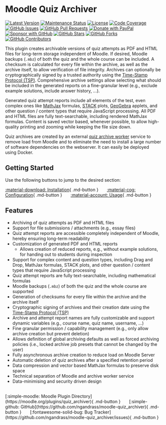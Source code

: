 # Moodle Quiz Archiver

[![Latest Version](https://img.shields.io/github/v/release/ngandrass/moodle-quiz_archiver)](https://github.com/ngandrass/moodle-quiz_archiver/releases)
[![Maintenance Status](https://img.shields.io/maintenance/yes/9999)](https://github.com/ngandrass/moodle-quiz_archiver/)
[![License](https://img.shields.io/github/license/ngandrass/moodle-quiz_archiver)](https://github.com/ngandrass/moodle-quiz_archiver/blob/master/LICENSE)
[![Code Coverage](https://img.shields.io/coverallsCoverage/github/ngandrass/moodle-quiz_archiver)](https://coveralls.io/github/ngandrass/moodle-quiz_archiver)
[![GitHub Issues](https://img.shields.io/github/issues/ngandrass/moodle-quiz_archiver)](https://github.com/ngandrass/moodle-quiz_archiver/issues)
[![GitHub Pull Requests](https://img.shields.io/github/issues-pr/ngandrass/moodle-quiz_archiver)](https://github.com/ngandrass/moodle-quiz_archiver/pulls)
[![Donate with PayPal](https://img.shields.io/badge/PayPal-donate-orange)](https://www.paypal.me/ngandrass)
[![Sponsor with GitHub](https://img.shields.io/badge/GitHub-sponsor-orange)](https://github.com/sponsors/ngandrass)
[![GitHub Stars](https://img.shields.io/github/stars/ngandrass/moodle-quiz_archiver?style=social)](https://github.com/ngandrass/moodle-quiz_archiver/stargazers)
[![GitHub Forks](https://img.shields.io/github/forks/ngandrass/moodle-quiz_archiver?style=social)](https://github.com/ngandrass/moodle-quiz_archiver/network/members)
[![GitHub Contributors](https://img.shields.io/github/contributors/ngandrass/moodle-quiz_archiver?style=social)](https://github.com/ngandrass/moodle-quiz_archiver/graphs/contributors)

This plugin creates archivable versions of quiz attempts as PDF and HTML files
for long-term storage independent of Moodle. If desired, Moodle backups (`.mbz`)
of both the quiz and the whole course can be included. A checksum is calculated
for every file within the archive, as well as the archive itself, to allow
verification of file integrity. Archives can optionally be cryptographically
signed by a trusted authority using the [Time-Stamp Protocol (TSP)](https://en.wikipedia.org/wiki/Time_stamp_protocol).
Comprehensive archive settings allow selecting what should be included in the
generated reports on a fine-granular level (e.g., exclude example solutions,
include answer history, ...).

Generated quiz attempt reports include all elements of the test, even complex
ones like [MathJax](https://www.mathjax.org/) formulas, [STACK](https://moodle.org/plugins/qtype_stack)
plots, [GeoGebra](https://www.geogebra.org/) applets, and other question /
content types that require JavaScript processing. All PDF and HTML files are
fully text-searchable, including rendered MathJax formulas. Content is saved
vector based, whenever possible, to allow high-quality printing and zooming
while keeping the file size down.

Quiz archives are created by an external [quiz archive worker](https://github.com/ngandrass/moodle-quiz-archive-worker)
service to remove load from Moodle and to eliminate the need to install a large
number of software dependencies on the webserver. It can easily be deployed
using Docker.


## Getting Started

Use the following buttons to jump to the desired section:

[:material-download: Installation](/installation){ .md-button }
&nbsp; &nbsp; &nbsp;
[:material-cog: Configuration](/configuration){ .md-button }
&nbsp; &nbsp; &nbsp;
[:material-account: Usage](/usage){ .md-button }


## Features

- Archiving of quiz attempts as PDF and HTML files
- Support for file submissions / attachments (e.g., essay files)
- Quiz attempt reports are accessible completely independent of Moodle, hereby
  ensuring long-term readability
- Customization of generated PDF and HTML reports
    - Allows creation of reduced reports, e.g., without example solutions, for
      handing out to students during inspection
- Support for complex content and question types, including Drag and Drop, MathJax
  formulas, STACK plots, and other question / content types that require JavaScript
  processing
- Quiz attempt reports are fully text-searchable, including mathematical formulas
- Moodle backups (`.mbz`) of both the quiz and the whole course are supported
- Generation of checksums for every file within the archive and the archive itself
- Cryptographic signing of archives and their creation date using the [Time-Stamp Protocol (TSP)](https://en.wikipedia.org/wiki/Time_stamp_protocol)
- Archive and attempt report names are fully customizable and support dynamic
  variables (e.g., course name, quiz name, username, ...)
- Fine granular permission / capability management (e.g., only allow archive
  creation but prevent deletion)
- Allows definition of global archiving defaults as well as forced archiving
  policies (i.e., locked archive job presets that cannot be changed by the user)
- Fully asynchronous archive creation to reduce load on Moodle Server
- Automatic deletion of quiz archives after a specified retention period
- Data compression and vector based MathJax formulas to preserve disk space
- Technical separation of Moodle and archive worker service
- Data-minimising and security driven design

<br>
[:simple-moodle: Moodle Plugin Directory](https://moodle.org/plugins/quiz_archiver){ .md-button }
&nbsp; &nbsp; &nbsp;
[:simple-github: GitHub](https://github.com/ngandrass/moodle-quiz_archiver){ .md-button }
&nbsp; &nbsp; &nbsp;
[:fontawesome-solid-bug: Bug Tracker](https://github.com/ngandrass/moodle-quiz_archiver/issues){ .md-button }
